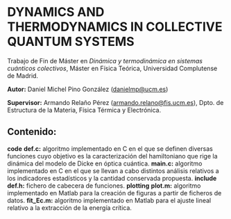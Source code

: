 # DYNAMICS AND THERMODYNAMICS IN COLLECTIVE QUANTUM SYSTEMS

Trabajo de Fin de Máster en *Dinámica y termodinámica en sistemas cuánticos colectivos*, Máster en Física Teórica, Universidad Complutense de Madrid.

  **Autor:** Daniel Michel Pino González (danielmp@ucm.es)
  
  **Supervisor:** Armando Relaño Pérez (armando.relano@fis.ucm.es), Dpto. de Estructura de la Materia, Física Térmica y Electrónica.

## Contenido:
  **code**
    **def.c:** algoritmo implementado en C en el que se definen diversas funciones cuyo objetivo es la caracterización del hamiltoniano que rige la dinámica del modelo de Dicke en óptica cuántica.
    **main.c:** algoritmo implementado en C en el que se llevan a cabo distintos análisis relativos a los indicadores estadísticos y la cantidad conservada propuesta.
    **include**
      **def.h:** fichero de cabecera de funciones.
    **plotting**
      **plot.m:** algoritmo implementado en Matlab para la creación de figuras a partir de ficheros de datos.
      **fit_Ec.m:** algoritmo implementado en Matlab para el ajuste lineal relativo a la extracción de la energía crítica.
